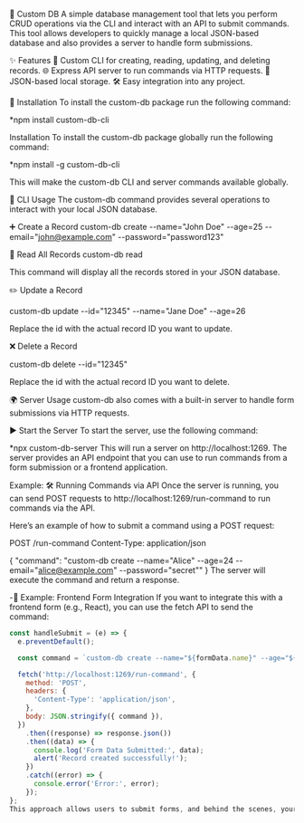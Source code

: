 🎨 Custom DB
A simple database management tool that lets you perform CRUD operations via the CLI and interact with an API to submit commands. This tool allows developers to quickly manage a local JSON-based database and also provides a server to handle form submissions.

✨ Features
📄 Custom CLI for creating, reading, updating, and deleting records.
🌐 Express API server to run commands via HTTP requests.
📂 JSON-based local storage.
🛠️ Easy integration into any project.


🚀 Installation
To install the custom-db package run the following command:

*npm install custom-db-cli

Installation To install the custom-db package globally run the following command:

*npm install -g custom-db-cli

This will make the custom-db CLI and server commands available globally.


🔧 CLI Usage
The custom-db command provides several operations to interact with your local JSON database.

➕ Create a Record
custom-db create --name="John Doe" --age=25 --email="john@example.com" --password="password123"


📖 Read All Records
custom-db read

This command will display all the records stored in your JSON database.

✏️ Update a Record

custom-db update --id="12345" --name="Jane Doe" --age=26

Replace the id with the actual record ID you want to update.

❌ Delete a Record

custom-db delete --id="12345"

Replace the id with the actual record ID you want to delete.

🌍 Server Usage
custom-db also comes with a built-in server to handle form submissions via HTTP requests.

▶️ Start the Server
To start the server, use the following command:

*npx custom-db-server
This will run a server on http://localhost:1269. The server provides an API endpoint that you can use to run commands from a form submission or a frontend application.

Example: 🛠️ Running Commands via API
Once the server is running, you can send POST requests to http://localhost:1269/run-command to run commands via the API.

Here’s an example of how to submit a command using a POST request:

POST /run-command
Content-Type: application/json

{
  "command": "custom-db create --name=\"Alice\" --age=24 --email=\"alice@example.com\" --password=\"secret\""
}
The server will execute the command and return a response.

-🎨 Example: Frontend Form Integration
If you want to integrate this with a frontend form (e.g., React), you can use the fetch API to send the command:

```javascript
const handleSubmit = (e) => {
  e.preventDefault();

  const command = `custom-db create --name="${formData.name}" --age="${formData.age}" --email="${formData.email}" --password="${formData.password}"`;

  fetch('http://localhost:1269/run-command', {
    method: 'POST',
    headers: {
      'Content-Type': 'application/json',
    },
    body: JSON.stringify({ command }),
  })
    .then((response) => response.json())
    .then((data) => {
      console.log('Form Data Submitted:', data);
      alert('Record created successfully!');
    })
    .catch((error) => {
      console.error('Error:', error);
    });
};
This approach allows users to submit forms, and behind the scenes, your package will execute the CLI commands.

